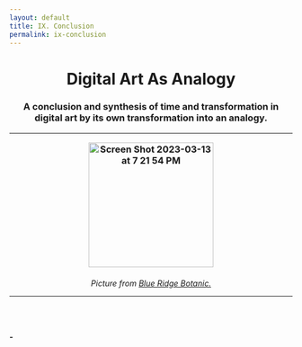```yaml
---
layout: default
title: IX. Conclusion
permalink: ix-conclusion
---
```

<!-- Add an essay or interpretive material below this line,
using HTML or markdown.  Do not modify this file above this line -->
<h1><center>Digital Art As Analogy</center>
<h3><center>A conclusion and synthesis of time and transformation in digital art by its own transformation into an analogy.</center>
<hr>
<p style="text-align:center;"><img width="222" alt="Screen Shot 2023-03-13 at 7 21 54 PM" src="https://user-images.githubusercontent.com/122332459/224860584-d20bbe41-076f-4e22-a810-3cf55202a694.png"></p>
<h6><center>Picture from <a href="https://www.blueridgebotanic.com/blog/florilegium">Blue Ridge Botanic.</a></center>
<hr>
<br>
<h4>-</h4>
